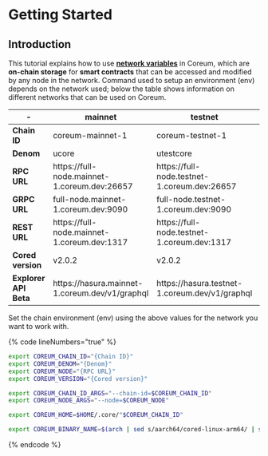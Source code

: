 # Getting Started

## Introduction

This tutorial explains how to use [**network variables**](https://github.com/CoreumFoundation/coreum) in Coreum, which are **on-chain storage** for **smart contracts** that can be accessed and modified by any node in the network. Command used to setup an environment (env) depends on the network used; below the table shows information on different networks that can be used on Coreum.

<table data-full-width="false"><thead><tr><th width="163">-</th><th>mainnet</th><th>testnet</th><th>devnet</th><th>znet (localnet)</th></tr></thead><tbody><tr><td><strong>Chain ID</strong></td><td>coreum-mainnet-1</td><td>coreum-testnet-1</td><td>coreum-devnet-1</td><td>coreum-devnet-1</td></tr><tr><td><strong>Denom</strong></td><td>ucore</td><td>utestcore</td><td>udevcore</td><td>udevcore</td></tr><tr><td><strong>RPC URL</strong></td><td>https://full-node.mainnet-1.coreum.dev:26657</td><td>https://full-node.testnet-1.coreum.dev:26657</td><td>https://full-node.devnet-1.coreum.dev:26657</td><td>http://localhost:26657</td></tr><tr><td><strong>GRPC URL</strong></td><td>full-node.mainnet-1.coreum.dev:9090</td><td>full-node.testnet-1.coreum.dev:9090</td><td>full-node.devnet-1.coreum.dev:9090</td><td>localhost:9090</td></tr><tr><td><strong>REST URL</strong></td><td>https://full-node.mainnet-1.coreum.dev:1317</td><td>https://full-node.testnet-1.coreum.dev:1317</td><td>https://full-node.devnet-1.coreum.dev:1317</td><td>http://localhost:1317</td></tr><tr><td><strong>Cored version</strong></td><td>v2.0.2</td><td>v2.0.2</td><td>check the latest devnet release</td><td>already installed via crust</td></tr><tr><td><strong>Explorer API Beta</strong></td><td>https://hasura.mainnet-1.coreum.dev/v1/graphql</td><td>https://hasura.testnet-1.coreum.dev/v1/graphql</td><td>https://hasura.devnet-1.coreum.dev/v1/graphql</td><td>http://localhost:8080/v1/graphql</td></tr></tbody></table>

Set the chain environment (env) using the above values for the network you want to work with.&#x20;

{% code lineNumbers="true" %}
```sh
export COREUM_CHAIN_ID="{Chain ID}"
export COREUM_DENOM="{Denom}"
export COREUM_NODE="{RPC URL}"
export COREUM_VERSION="{Cored version}"

export COREUM_CHAIN_ID_ARGS="--chain-id=$COREUM_CHAIN_ID"
export COREUM_NODE_ARGS="--node=$COREUM_NODE"

export COREUM_HOME=$HOME/.core/"$COREUM_CHAIN_ID"

export COREUM_BINARY_NAME=$(arch | sed s/aarch64/cored-linux-arm64/ | sed s/x86_64/cored-linux-amd64/)
```
{% endcode %}

